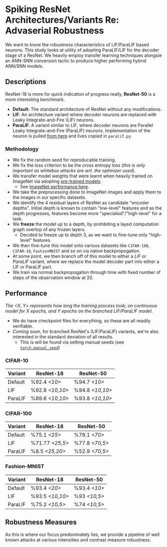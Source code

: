 # Spiking ResNet Architectures/Variants Re: Advaserial Robustness
We want to know the robustness characteristics of LIF/ParaLIF based neurons. This study looks at utility of adopting ParaLIF/LIF for the decoder stage of a ResNet.
We heavily employ transfer learning techniques alongsie an ANN-SNN conversion tactic to produce higher performing hybrid ANN/SNN models.

## Descriptions
ResNet-18 is more for quick indication of progress really, **ResNet-50** is a more interesting benchmark.

- **Default**: The standard architecture of ResNet without any modifications.
- **LIF**: An architecture variant where decoder neurons are replaced with Leaky Integrate-and-Fire (LIF) neurons.
- **ParaLIF**: A variant similar to LIF, where decoder neurons are Parallel Leaky Integrate-and-Fire (ParaLIF) neurons. Implementation of the neuron is pulled [from here](https://github.com/NECOTIS/Parallelizable-Leaky-Integrate-and-Fire-Neuron) and lives copied in `paralif.py`.

### Methodology
- We fix the random seed for reproducable training.
- We fix the loss criterion to be the cross entropy loss (_this is only important as whitebox attacks are wrt. the optimizer used_).
- We transfer model weights that were learnt when heavily trained on ImageNet via adopting [pre-trained models](https://pytorch.org/vision/stable/models.html).
    - See [ImageNet performance here](https://pytorch.org/vision/stable/models.html#table-of-all-available-classification-weights).
- We take the preprocessing done to ImageNet images and apply them to the images in our specific datasets.
- We identify the 4 residual layers of ResNet as candidate "encoder depths". Initial depth is known to contain "low-level" features and as the depth progresses, features become more "specialisd"/"high-level" for a task.
- We **freeze** the model up to a depth, by prohibiting a layed computation graph overtop of any frozen layers.
    - Decided to freeze up to depth 3, as we want to fine-tune only "high-level" features.
- We then fine-tune this model onto various datasets like `CIFAR-100`, `CIFAR-10`, `FashionMNIST` and so on via native backpropogation.
- At some point, we then branch off of this model to either a *LIF* or *ParaLIF* variant, where we replace the model decoder part into either a LIF or ParaLIF part.
- We train via normal backpropogation through time with fixed number of steps of the observation window at 20.

## Performance
_The <X, Y> represents how long the training process took; on continuous model for X epochs, and Y epochs on the branched LIF/ParaLIF model_.

- We do have checkpoint files for everything, so these are all readily verifiable.
- _Coming soon_, for branched ResNet's (LIF/ParaLIF) variants, we're also interested in the standard deviation of all results.
    - This is will be found via setting manual seeds (see [`torch.manual_seed`](https://pytorch.org/docs/stable/generated/torch.manual_seed.html))

### CIFAR-10

| Variant  | ResNet-18       | ResNet-50       |
|-----------|-----------------|-------------------
| Default  | %92.4 _<10>_    | %94.7 _<10>_    |
| LIF      | %92.8 _<10,10>_ | %94.8 _<10,10>_ |
| ParaLIF  | %89.6 _<10,10>_ | %93.8 _<10,10>_  |

### CIFAR-100
| Variant  | ResNet-18       | ResNet-50      |
|-----------|-----------------|------------------
| Default  | %75.1 _<25>_    | %79.1 _<70>_   |
| LIF      | %71.77 _<25,5>_ | %77.8 _<70,5>_ |
| ParaLIF  | %8.5   _<25,20>_ | %52.9 _<70,5>_ |

### Fashion-MNIST
| Variant  | ResNet-18       | ResNet-50      |
|-----------|-----------------|------------------
| Default  | %93.4 _<20>_    |  %93.4 _<10>_  |
| LIF      | %93.5 _<10,10>_ |  %93 _<10,5>_  |
| ParaLIF  | %75.2 _<10,5>_  |  %74 _<10,5>_  |

## Robustness Measures
As this is where our focus predominately lies, we provide a pipeline of well known attacks at various intensities and contrast measure robustness.
